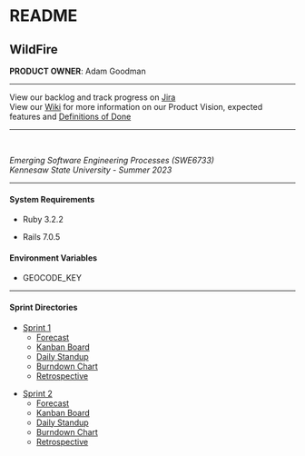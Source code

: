 # README

## WildFire
**PRODUCT OWNER**: Adam Goodman

<hr> 
View our backlog and track progress on <a target="_blank" href="https://swe6733-1.atlassian.net/jira/software/projects/SWE6733/boards/4/backlog">Jira</a>
<br>
View our <a target="_blank" href="https://github.com/ajgoodman-ksu/SWE6733/wiki">Wiki</a> for more information on our Product Vision, expected features and 
<a target="_blank" href="https://github.com/ajgoodman-ksu/SWE6733/wiki/Definitions-of-Done">Definitions of Done</a>

<hr>
<br>

*Emerging Software Engineering Processes (SWE6733)*
<br>
*Kennesaw State University - Summer 2023*

<hr>
<h4>System Requirements</h4>

* Ruby 3.2.2

* Rails 7.0.5

<h4>Environment Variables</h4>

* GEOCODE_KEY

<hr>

<h4>Sprint Directories</h4>

<ul>
  <li>
    <a href="https://github.com/aj-goodman/SWE6733/tree/main/public/sprints/1">Sprint 1</a>
    <ul>
        <li>
            <a href="https://swe6733-1.atlassian.net/l/cp/tq4Yca1b" target="_blank">Forecast</a>
        </li>
        <li>
            <a href="https://swe6733-1.atlassian.net/jira/software/projects/SWE6733/boards/4" target="_blank">Kanban Board</a>
        </li>
        <li>
            <a href="https://swe6733-1.atlassian.net/wiki/spaces/SWE6733/pages/2621442" target="_blank">Daily Standup</a>
        </li>
        <li>
            <a href="https://swe6733-1.atlassian.net/jira/software/projects/SWE6733/boards/4/reports/burndown" target="_blank">Burndown Chart</a>
        </li>
        <li>
            <a href="https://swe6733-1.atlassian.net/l/cp/GGshtcUQ" target="_blank">Retrospective</a>
        </li>
    </ul>
  </li>
</ul>

<ul>
  <li>
    <a href="https://github.com/aj-goodman/SWE6733/tree/main/public/sprints/2">Sprint 2</a>
    <ul>
        <li>
            <a href="https://swe6733-1.atlassian.net/l/cp/tq4Yca1b" target="_blank">Forecast</a>
        </li>
        <li>
            <a href="https://swe6733-1.atlassian.net/jira/software/projects/SWE6733/boards/4" target="_blank">Kanban Board</a>
        </li>
        <li>
            <a href="https://swe6733-1.atlassian.net/wiki/spaces/SWE6733/pages/2621442" target="_blank">Daily Standup</a>
        </li>
        <li>
            <a href="https://swe6733-1.atlassian.net/jira/software/projects/SWE6733/boards/4/reports/burndown" target="_blank">Burndown Chart</a>
        </li>
        <li>
            <a href="https://swe6733-1.atlassian.net/l/cp/GGshtcUQ" target="_blank">Retrospective</a>
        </li>
    </ul>
  </li>
</ul>
